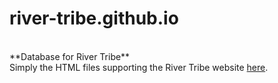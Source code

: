 # river-tribe.github.io
<br>
**Database for River Tribe**
<br>
Simply the HTML files supporting the River Tribe website <a href="https://river-tribe.github.io">here</a>.
